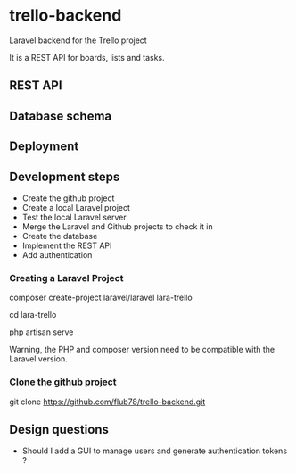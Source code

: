 # trello-backend

Laravel backend for the Trello project

It is a REST API for boards, lists and tasks.

## REST API

## Database schema

## Deployment

## Development steps

- Create the github project
- Create a local Laravel project
- Test the local Laravel server
- Merge the Laravel and Github projects to check it in
- Create the database
- Implement the REST API
- Add authentication

### Creating a Laravel Project

composer create-project laravel/laravel lara-trello

cd lara-trello

php artisan serve

Warning, the PHP and composer version need to be compatible with the Laravel version.

### Clone the github project

git clone https://github.com/flub78/trello-backend.git

## Design questions

- Should I add a GUI to manage users and generate authentication tokens ?
